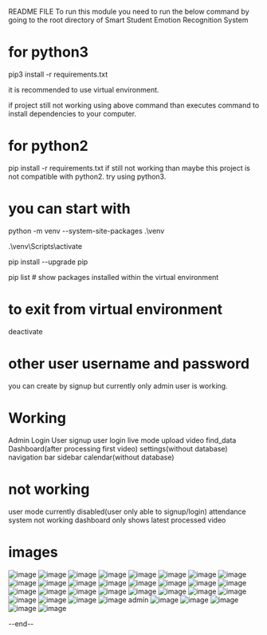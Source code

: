 README FILE
To run this module you need to run the below command by going to the root directory of Smart Student Emotion Recognition System

for python3
====================================
pip3 install -r requirements.txt

it is recommended to use virtual environment.

if project still not working using above command than executes command to install dependencies to your computer.

for python2
====================================
pip install -r requirements.txt
if still not working than maybe this project is not compatible with python2. try using python3.

you can start with
====================================
python -m venv --system-site-packages .\venv

.\venv\Scripts\activate

pip install --upgrade pip

pip list  # show packages installed within the virtual environment


to exit from virtual environment
====================================
deactivate

other user username and password
====================================
you can create by signup but currently only admin user is working.

Working
====================================
Admin Login
User signup
user login
live mode
upload video
find_data
Dashboard(after processing first video)
settings(without database)
navigation bar
sidebar
calendar(without database)

not working
======================================
user mode currently disabled(user only able to signup/login)
attendance system not working
dashboard only shows latest processed video


images
==============================
![image](https://user-images.githubusercontent.com/56479962/147464397-384a06b8-4dc2-4f6e-bad5-5a98935533f1.png)
![image](https://user-images.githubusercontent.com/56479962/147464412-92710744-5331-4f32-91f3-e17fa20e218b.png)
![image](https://user-images.githubusercontent.com/56479962/147464420-3a01e788-479c-4ecd-8961-523e370080cc.png)
![image](https://user-images.githubusercontent.com/56479962/147464434-7ab710db-ec9a-4df9-878b-d620324ed496.png)
![image](https://user-images.githubusercontent.com/56479962/147464441-36bb269b-2d17-4c0b-9df5-259b4f53b372.png)
![image](https://user-images.githubusercontent.com/56479962/147464452-001e5589-0e26-47cf-9d17-d2e62cc3cefa.png)
![image](https://user-images.githubusercontent.com/56479962/147464460-691b9148-b1cf-404a-8625-6708dc0da958.png)
![image](https://user-images.githubusercontent.com/56479962/147464466-54d44155-4659-4a53-900d-bbe44d585e36.png)
![image](https://user-images.githubusercontent.com/56479962/147464469-73eb9e0a-0a40-4e13-a8aa-0068d7db11e1.png)
![image](https://user-images.githubusercontent.com/56479962/147464471-2492944c-7463-402e-959c-8d675b545485.png)
![image](https://user-images.githubusercontent.com/56479962/147464480-32e3b570-1b3b-42a4-8f63-0ac903c02d35.png)
![image](https://user-images.githubusercontent.com/56479962/147464484-84a57054-0c04-456e-b08a-1b648a838ef3.png)
![image](https://user-images.githubusercontent.com/56479962/147464491-8e602ef9-78f0-4106-b193-356200d35326.png)
![image](https://user-images.githubusercontent.com/56479962/147464506-e1540577-20df-46f8-9824-d9e5889bde4e.png)
![image](https://user-images.githubusercontent.com/56479962/147464511-763e5b61-182f-4c50-9b64-06ee8a204e12.png)
![image](https://user-images.githubusercontent.com/56479962/147464519-874710a1-b88c-4e8b-9ee8-46a42f157733.png)
![image](https://user-images.githubusercontent.com/56479962/147464523-06629911-50cc-4c18-ae7d-98f5db5c2ced.png)
![image](https://user-images.githubusercontent.com/56479962/147464526-f4f468ae-cd7a-4f74-8ed0-d4f4dceacc1e.png)
![image](https://user-images.githubusercontent.com/56479962/147464534-16f302a8-4c40-4429-bb9d-7f6695651346.png)
![image](https://user-images.githubusercontent.com/56479962/147464540-9adfc04e-63f3-4a4e-bb47-c3f5c5bd3a5b.png)
![image](https://user-images.githubusercontent.com/56479962/147464547-c0c6cd2b-c35c-40cc-a067-4e954f7da20c.png)
![image](https://user-images.githubusercontent.com/56479962/147464551-13ffecb7-2cac-4069-8621-d54a2717fe63.png)
![image](https://user-images.githubusercontent.com/56479962/147464555-c7de656e-61d7-4cb8-a41b-d61e23e17275.png)
![image](https://user-images.githubusercontent.com/56479962/147464565-2d1c031c-b7a6-49ca-90d3-5c54a979b708.png)
![image](https://user-images.githubusercontent.com/56479962/147464572-d61f97ee-3521-4ad9-a506-8a43e896cf44.png)
![image](https://user-images.githubusercontent.com/56479962/147464582-14316703-a96b-4725-b0a6-3878dd55d13b.png)
![image](https://user-images.githubusercontent.com/56479962/147464999-65d213e7-a205-4aba-8a66-5c8b345d70fa.png)
![image](https://user-images.githubusercontent.com/56479962/147465012-6d51366e-6b4c-44c0-a6ae-d32e36cf338e.png)
admin
![image](https://user-images.githubusercontent.com/56479962/147465023-5e4dee76-02bd-4624-9589-cd3768b73db6.png)
![image](https://user-images.githubusercontent.com/56479962/147465036-1c6f4ebc-7644-4a27-99e7-8216583f8cc9.png)
![image](https://user-images.githubusercontent.com/56479962/147465121-16ce09b0-865b-4d1f-9d58-7963ec3a1bcb.png)
![image](https://user-images.githubusercontent.com/56479962/147465128-7c862202-ed9b-4d1f-b32f-ccf2e8ae60c4.png)
![image](https://user-images.githubusercontent.com/56479962/147465145-b106a1b0-f8ba-4606-be76-4ee1a87961a0.png)

--end--
